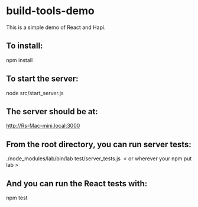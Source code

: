 # build-tools-demo

This is a simple demo of React and Hapi.

## To install: 

npm install


## To start the server:

node src/start_server.js


## The server should be at:

http://Rs-Mac-mini.local:3000



## From the root directory, you can run server tests:

./node_modules/lab/bin/lab test/server_tests.js 
< or wherever your npm put lab >

## And you can run the React tests with:

npm test


